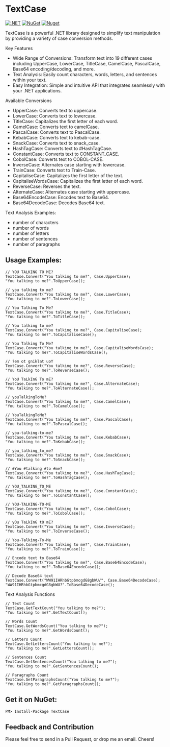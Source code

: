 # TextCase
[![.NET](https://github.com/ottorinobruni/TextCase/actions/workflows/textcase-tests.yml/badge.svg)](https://github.com/ottorinobruni/TextCase/actions/workflows/textcase-tests.yml)
[![NuGet](https://img.shields.io/nuget/v/TextCase.svg?style=flat-square)](https://www.nuget.org/packages/TextCase)
[![Nuget](https://img.shields.io/nuget/dt/TextCase)](https://www.nuget.org/packages/TextCase)

TextCase is a powerful .NET library designed to simplify text manipulation by providing a variety of case conversion methods.

Key Features
- Wide Range of Conversions: Transform text into 19 different cases including UpperCase, LowerCase, TitleCase, CamelCase, PascalCase, Base64 encoding/decoding, and more.
- Text Analysis: Easily count characters, words, letters, and sentences within your text.
- Easy Integration: Simple and intuitive API that integrates seamlessly with your .NET applications.

Available Conversions
- UpperCase: Converts text to uppercase.
- LowerCase: Converts text to lowercase.
- TitleCase: Capitalizes the first letter of each word.
- CamelCase: Converts text to camelCase.
- PascalCase: Converts text to PascalCase.
- KebabCase: Converts text to kebab-case.
- SnackCase: Converts text to snack_case.
- HashTagCase: Converts text to #HashTagCase.
- ConstantCase: Converts text to CONSTANT_CASE.
- CobolCase: Converts text to COBOL-CASE.
- InverseCase: Alternates case starting with lowercase.
- TrainCase: Converts text to Train-Case.
- CapitaliseCase: Capitalizes the first letter of the text.
- CapitaliseWordsCase: Capitalizes the first letter of each word.
- ReverseCase: Reverses the text.
- AlternateCase: Alternates case starting with uppercase.
- Base64EncodeCase: Encodes text to Base64.
- Base64DecodeCase: Decodes Base64 text.

Text Analysis Examples:
- number of characters
- number of words
- number of letters
- number of sentences
- number of paragraphs

## Usage Examples:

```cscharp
// YOU TALKING TO ME?
TextCase.Convert("You talking to me?", Case.UpperCase);
"You talking to me?".ToUpperCase();

// you talking to me?
TextCase.Convert("You talking to me?", Case.LowerCase);
"You talking to me?".ToLowerCase();

// You Talking To Me?
TextCase.Convert("You talking to me?", Case.TitleCase);
"You talking to me?".ToTitleCase();

// You talking to me?
TextCase.Convert("You talking to me?", Case.CapitaliseCase);   
"You talking to me?".ToCapitaliseCase();

// You Talking To Me?
TextCase.Convert("You talking to me?", Case.CapitaliseWordsCase); 
"You talking to me?".ToCapitaliseWordsCase();

// ?em ot gniklat uoY
TextCase.Convert("You talking to me?", Case.ReverseCase);         
"You talking to me?".ToReverseCase();

// YoU TaLkInG To mE?
TextCase.Convert("You talking to me?", Case.AlternateCase);       
"You talking to me?".ToAlternateCase();

// youTalkingToMe?
TextCase.Convert("You talking to me?", Case.CamelCase);           
"You talking to me?".ToCamelCase();

// YouTalkingToMe?
TextCase.Convert("You talking to me?", Case.PascalCase);          
"You talking to me?".ToPascalCase();

// you-talking-to-me?
TextCase.Convert("You talking to me?", Case.KebabCase);           
"You talking to me?".ToKebabCase();

// you_talking_to_me?
TextCase.Convert("You talking to me?", Case.SnackCase);           
"You talking to me?".ToSnackCase();

// #You #talking #to #me?
TextCase.Convert("You talking to me?", Case.HashTagCase);   
"You talking to me?".ToHashTagCase();

// YOU_TALKING_TO_ME
TextCase.Convert("You talking to me?", Case.ConstantCase);   
"You talking to me?".ToConstantCase();

// YOU-TALKING-TO-ME
TextCase.Convert("You talking to me?", Case.CobolCase);   
"You talking to me?".ToCobolCase();

// yOu TaLkInG tO mE?
TextCase.Convert("You talking to me?", Case.InverseCase);   
"You talking to me?".ToInverseCase();

// You-Talking-To-Me
TextCase.Convert("You talking to me?", Case.TrainCase);   
"You talking to me?".ToTrainCase();

// Encode text to Base64
TextCase.Convert("You talking to me?", Case.Base64EncodeCase);
"You talking to me?".ToBase64EncodeCase();

// Decode Base64 text
TextCase.Convert("WW91IHRhbGtpbmcgdG8gbWU/", Case.Base64DecodeCase);
"WW91IHRhbGtpbmcgdG8gbWU?".ToBase64DecodeCase();
```
Text Analysis Functions

```cscharp
// Text Count
TextCase.GetTextCount("You talking to me?");  
"You talking to me?".GetTextCount();  

// Words Count
TextCase.GetWordsCount("You talking to me?");
"You talking to me?".GetWordsCount();

// Letters Count
TextCase.GetLettersCount("You talking to me?");
"You talking to me?".GetLettersCount();

// Sentences Count
TextCase.GetSentencesCount("You talking to me?");
"You talking to me?".GetSentencesCount();

// Paragraphs Count
TextCase.GetParagraphsCount("You talking to me?");
"You talking to me?".GetParagraphsCount();

```

## Get it on NuGet:

```cscharp
PM> Install-Package TextCase
```

## Feedback and Contribution
Please feel free to send in a Pull Request, or drop me an email. Cheers!

